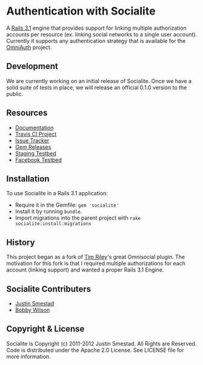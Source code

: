 # Authentication with Socialite

A [Rails 3.1](http://rubyonrails.org/) engine that provides support for linking
multiple authorization accounts per resource (ex. linking social networks
to a single user account). Currently it supports any authentication strategy
that is available for the [OmniAuth](http://github.com/intridea/omniauth)
project.

## Development

We are currently working on an initial release of Socialite. Once we
have a solid suite of tests in place, we will release an official 0.1.0
version to the public.

## Resources

* [Documentation](http://rdoc.info/github/jsmestad/socialite/master/frames)
* [Travis CI Project](http://travis-ci.org/#!/jsmestad/socialite)
* [Issue Tracker](https://github.com/jsmestad/socialite/issues)
* [Gem Releases](https://rubygems.org/gems/socialite)
* [Staging Testbed](http://socialite-gem.herokuapp.com)
* [Facebook Testbed](https://www.facebook.com/apps/application.php?id=281326728563029)

## Installation

To use Socialite in a Rails 3.1 application:

* Require it in the Gemfile: `gem 'socialite'`
* Install it by running `bundle`.
* Import migrations into the parent project with `rake
  socialite:install:migrations`

## History

This project began as a fork of [Tim Riley](http://openmonkey.com)'s
great Omnisocial plugin. The motivation for this fork is that I required
multiple authorizations for each account (linking support) and wanted a
proper Rails 3.1 Engine.

## Socialite Contributers

* [Justin Smestad](http://github.com/jsmestad)
* [Bobby Wilson](http://github.com/bobbyw)

## Copyright & License

Socialite is Copyright (c) 2011-2012 Justin Smestad. All Rights are Reserved. Code is
distributed under the Apache 2.0 License. See LICENSE file for more information.
